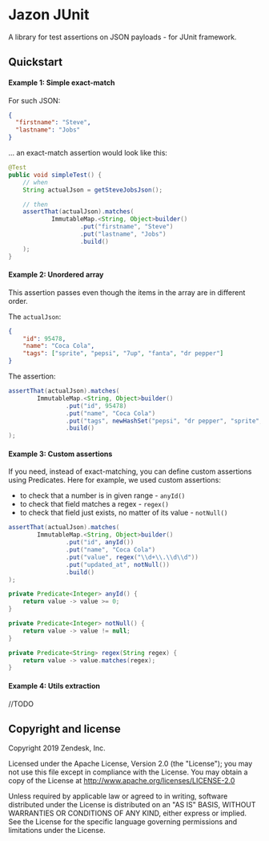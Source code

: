 # Jazon JUnit 
A library for test assertions on JSON payloads - for JUnit framework. 

## Quickstart

#### Example 1: Simple exact-match

For such JSON:
```json
{
  "firstname": "Steve",
  "lastname": "Jobs"
}
```

... an exact-match assertion would look like this:

```java
@Test
public void simpleTest() {
    // when
    String actualJson = getSteveJobsJson();

    // then
    assertThat(actualJson).matches(
            ImmutableMap.<String, Object>builder()
                    .put("firstname", "Steve")
                    .put("lastname", "Jobs")
                    .build()
    );
}
```

#### Example 2: Unordered array

This assertion passes even though the items in the array are in different order.

The `actualJson`:
```json
{
    "id": 95478,
    "name": "Coca Cola",
    "tags": ["sprite", "pepsi", "7up", "fanta", "dr pepper"]
}
```

The assertion:
```java
assertThat(actualJson).matches(
        ImmutableMap.<String, Object>builder()
                .put("id", 95478)
                .put("name", "Coca Cola")
                .put("tags", newHashSet("pepsi", "dr pepper", "sprite", "fanta", "7up"))
                .build()
);
```

#### Example 3: Custom assertions

If you need, instead of exact-matching, you can define custom assertions using Predicates.
Here for example, we used custom assertions:
 * to check that a number is in given range - `anyId()`
 * to check that field matches a regex - `regex()`
 * to check that field just exists, no matter of its value - `notNull()`

```java
assertThat(actualJson).matches(
        ImmutableMap.<String, Object>builder()
                .put("id", anyId())
                .put("name", "Coca Cola")
                .put("value", regex("\\d+\\.\\d\\d"))
                .put("updated_at", notNull())
                .build()
);
```

```java
private Predicate<Integer> anyId() {
    return value -> value >= 0;
}

private Predicate<Integer> notNull() {
    return value -> value != null;
}

private Predicate<String> regex(String regex) {
    return value -> value.matches(regex);
}
```

#### Example 4: Utils extraction

//TODO

## Copyright and license
Copyright 2019 Zendesk, Inc.

Licensed under the Apache License, Version 2.0 (the "License"); you may not use this file except in compliance with the License.
You may obtain a copy of the License at
http://www.apache.org/licenses/LICENSE-2.0

Unless required by applicable law or agreed to in writing, software distributed under the License is distributed on an "AS IS" BASIS, WITHOUT WARRANTIES OR CONDITIONS OF ANY KIND, either express or implied. See the License for the specific language governing permissions and limitations under the License.

